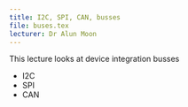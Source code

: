 ```yaml
---
title: I2C, SPI, CAN, busses
file: buses.tex
lecturer: Dr Alun Moon
---
```

This lecture looks at device integration busses

* I2C
* SPI
* CAN
